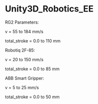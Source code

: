 # Unity3D_Robotics_EE

RG2 Parameters:

v = 55 to 184 mm/s

total_stroke = 0.0 to 110 mm

Robotiq 2F-85:

v = 20 to 150 mm/s

total_stroke = 0.0 to 85 mm

ABB Smart Gripper:

v = 5 to 25 mm/s

total_stroke = 0.0 to 50 mm
